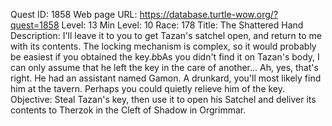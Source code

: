 Quest ID: 1858
Web page URL: https://database.turtle-wow.org/?quest=1858
Level: 13
Min Level: 10
Race: 178
Title: The Shattered Hand
Description: I'll leave it to you to get Tazan's satchel open, and return to me with its contents. The locking mechanism is complex, so it would probably be easiest if you obtained the key.$b$bAs you didn't find it on Tazan's body, I can only assume that he left the key in the care of another... Ah, yes, that's right. He had an assistant named Gamon. A drunkard, you'll most likely find him at the tavern. Perhaps you could quietly relieve him of the key.
Objective: Steal Tazan's key, then use it to open his Satchel and deliver its contents to Therzok in the Cleft of Shadow in Orgrimmar.
